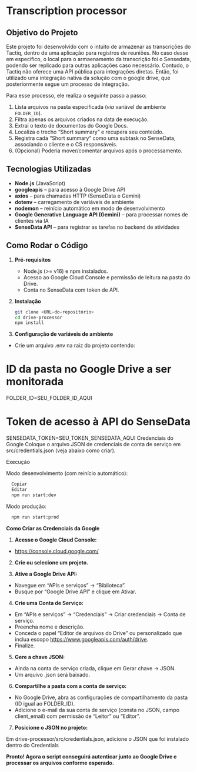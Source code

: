 # Transcription processor

## Objetivo do Projeto
Este projeto foi desenvolvido com o intuito de armazenar as transcrições do Tactiq, dentro de uma aplicação para registros de reuniões. No caso desse em específico, o local para o armaenamento da transcrição foi o Sensedata, podendo ser replicado para outras aplicações caso necessário.
Contudo, o Tactiq não oferece uma API pública para integrações diretas. Então, foi utilizado uma integração nativa da solução com o google drive, que posteriormente segue um processo de integração.

Para esse processo, ele realiza o seguinte passo a passo:

1. Lista arquivos na pasta especificada (_via_ variável de ambiente `FOLDER_ID`).
2. Filtra apenas os arquivos criados na data de execução.
3. Extrai o texto de documentos do Google Docs.
4. Localiza o trecho “Short summary” e recupera seu conteúdo.
5. Registra cada “Short summary” como uma subtask no SenseData, associando o cliente e o CS responsáveis.
6. (Opcional) Poderia mover/comentar arquivos após o processamento.

## Tecnologias Utilizadas
- **Node.js** (JavaScript)
- **googleapis** – para acesso à Google Drive API  
- **axios** – para chamadas HTTP (SenseData e Gemini)  
- **dotenv** – carregamento de variáveis de ambiente  
- **nodemon** – reinício automático em modo de desenvolvimento  
- **Google Generative Language API (Gemini)** – para processar nomes de clientes via IA  
- **SenseData API** – para registrar as tarefas no backend de atividades  

## Como Rodar o Código

1. **Pré-requisitos**  
   - Node.js (>= v16) e npm instalados.  
   - Acesso ao Google Cloud Console e permissão de leitura na pasta do Drive.  
   - Conta no SenseData com token de API.

2. **Instalação**
   
   ```bash
   git clone <URL-do-repositório>
   cd drive-processor
   npm install
   ```

4. **Configuração de variáveis de ambiente**
   
- Crie um arquivo .env na raiz do projeto contendo:

# ID da pasta no Google Drive a ser monitorada
FOLDER_ID=SEU_FOLDER_ID_AQUI

# Token de acesso à API do SenseData
SENSEDATA_TOKEN=SEU_TOKEN_SENSEDATA_AQUI
Credenciais do Google
Coloque o arquivo JSON de credenciais de conta de serviço em src/credentials.json (veja abaixo como criar).

Execução

Modo desenvolvimento (com reinício automático):

```bash
  Copiar
  Editar
  npm run start:dev
```

Modo produção:

```bash
  npm run start:prod
```
**Como Criar as Credenciais da Google**
  
  1. **Acesse o Google Cloud Console:**
  
  - https://console.cloud.google.com/

  2. **Crie ou selecione um projeto.**

  3. **Ative a Google Drive API:**

  - Navegue em “APIs e serviços” → “Biblioteca”.
  - Busque por “Google Drive API” e clique em Ativar.

  4. **Crie uma Conta de Serviço:**

  - Em “APIs e serviços” → “Credenciais” → Criar credenciais → Conta de serviço.
  - Preencha nome e descrição.
  - Conceda o papel “Editor de arquivos do Drive” ou personalizado que inclua escopo https://www.googleapis.com/auth/drive.
  - Finalize.

  5. **Gere a chave JSON:**

  - Ainda na conta de serviço criada, clique em Gerar chave → JSON.
  - Um arquivo .json será baixado.

  6. **Compartilhe a pasta com a conta de serviço:**

  - No Google Drive, abra as configurações de compartilhamento da pasta (ID igual ao FOLDER_ID).
  - Adicione o e-mail da sua conta de serviço (consta no JSON, campo client_email) com permissão de “Leitor” ou “Editor”.

  7. **Posicione o JSON no projeto:**

  Em drive-processor/src/credentials.json, adicione o JSON que foi instalado dentro do Credentials
  
**Pronto! Agora o script conseguirá autenticar junto ao Google Drive e processar os arquivos conforme esperado.**
   
